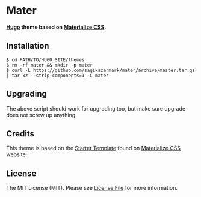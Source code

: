 # Mater

**[Hugo](https://gohugo.io/) theme based on [Materialize CSS](http://materializecss.com/).**


## Installation

``` shell
$ cd PATH/TO/HUGO_SITE/themes
$ rm -rf mater && mkdir -p mater
$ curl -L https://github.com/sagikazarmark/mater/archive/master.tar.gz | tar xz --strip-components=1 -C mater
```


## Upgrading

The above script should work for upgrading too, but make sure upgrade does not screw up anything.


## Credits

This theme is based on the [Starter Template](http://materializecss.com/templates/starter-template/preview.html) found on [Materialize CSS](http://materializecss.com/getting-started.html#templates) website.


## License

The MIT License (MIT). Please see [License File](LICENSE) for more information.
